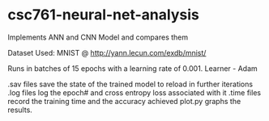 # csc761-neural-net-analysis
Implements ANN and CNN Model and compares them

Dataset Used: MNIST @ http://yann.lecun.com/exdb/mnist/

Runs in batches of 15 epochs with a learning rate of 0.001. 
Learner - Adam

.sav files save the state of the trained model to reload in further iterations
.log files log the epoch# and cross entropy loss associated with it
.time files record the training time and the accuracy achieved
plot.py graphs the results.
